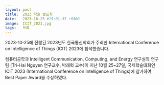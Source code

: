 ```yaml
---
layout: post
title:  2023 학술 발표회
date:   2023-10-25 #15:01:35 +0300
image:  ICIT_2023.jpg
tags:   학회
---
```


2023-10-25에 진행된 2023년도 한국통신학회가 주최한 International Conference on Intelligence of Things (ICIT) 2023에 참석했습니다.

컴퓨터공학과 Intelligent Communication, Computing, and Energy 연구실의 연구팀 (Tri-Hai Nguyen 연구교수, 박래혁 교수)이 지난 10월 25~27일, 국제학술대회인 ICIT 2023 (International Conference on Intelligence of Things)에 참가하여 Best Paper Award을 수상하였다.

